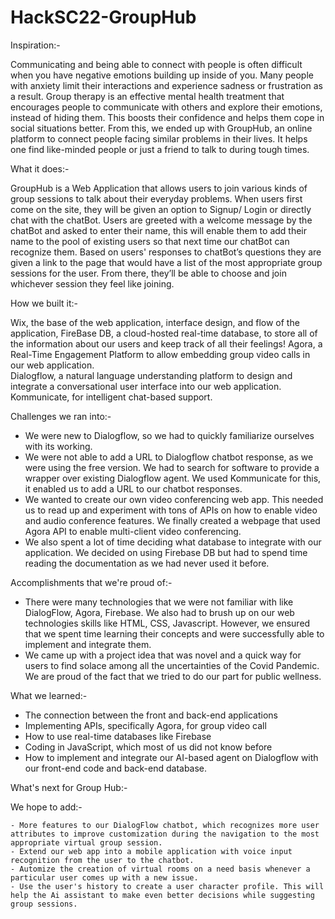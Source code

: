 # HackSC22-GroupHub

Inspiration:- 

Communicating and being able to connect with people is often difficult when you have negative emotions building up inside of you. Many people with anxiety limit their interactions and experience sadness or frustration as a result. Group therapy is an effective mental health treatment that encourages people to communicate with others and explore their emotions, instead of hiding them. This boosts their confidence and helps them cope in social situations better.
From this, we ended up with GroupHub, an online platform to connect people facing similar problems in their lives. It helps one find like-minded people or just a friend to talk to during tough times.   

What it does:- 

GroupHub is a Web Application that allows users to join various kinds of group sessions to talk about their everyday problems. When users first come on the site, they will be given an option to Signup/ Login or directly chat with the chatBot. Users are greeted with a welcome message by the chatBot and asked to enter their name, this will enable them to add their name to the pool of existing users so that next time our chatBot can recognize them. Based on users' responses to chatBot’s questions they are given a link to the page that would have a list of the most appropriate group sessions for the user. From there, they’ll be able to choose and join whichever session they feel like joining. 

How we built it:- 

Wix, the base of the web application, interface design, and flow of the application,
FireBase DB, a cloud-hosted real-time database, to store all of the information about our users and keep track of all their feelings!
Agora,  a Real-Time Engagement Platform to allow embedding group video calls in our web application.  
Dialogflow, a natural language understanding platform to design and integrate a conversational user interface into our web application. 
Kommunicate, for intelligent chat-based support.

Challenges we ran into:- 
  - We were new to Dialogflow, so we had to quickly familiarize ourselves with its working.
  - We were not able to add a URL to Dialogflow chatbot response, as we were using the free version. We had to search for software to provide a wrapper over existing Dialogflow agent. We used Kommunicate for this, it enabled us to add a URL to our chatbot responses. 
  - We wanted to create our own video conferencing web app. This needed us to read up  and experiment with tons of APIs on how to enable video and audio conference features. We finally created a webpage that used Agora API to enable multi-client video conferencing. 
  - We also spent a lot of time deciding what database to integrate with our application. We decided on using Firebase DB but had to spend time reading the documentation as we had never used it before. 

Accomplishments that we're proud of:- 
  - There were many technologies that we were not familiar with like DialogFlow, Agora, Firebase. We also had to brush up on our web technologies skills like HTML, CSS, Javascript. However, we ensured that we spent time learning their concepts and were successfully able to implement and integrate them. 
  - We came up with a project idea that was novel and a quick way for users to find solace among all the uncertainties of the Covid Pandemic. We are proud of the fact that we tried to do our part for public wellness. 

What we learned:-
- The connection between the front and back-end applications
- Implementing APIs, specifically Agora, for group video call 
- How to use real-time databases like Firebase
- Coding in JavaScript, which most of us did not know before
- How to implement and integrate our AI-based agent on Dialogflow with our front-end code and back-end database.

What's next for Group Hub:-

  We hope to add:-
  
    - More features to our DialogFlow chatbot, which recognizes more user attributes to improve customization during the navigation to the most appropriate virtual group session. 
    - Extend our web app into a mobile application with voice input recognition from the user to the chatbot. 
    - Automize the creation of virtual rooms on a need basis whenever a particular user comes up with a new issue. 
    - Use the user's history to create a user character profile. This will help the Ai assistant to make even better decisions while suggesting group sessions. 


